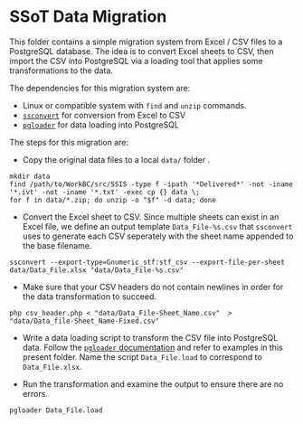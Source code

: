SSoT Data Migration
===================

This folder contains a simple migration system from Excel / CSV files to a PostgreSQL database. The idea is to convert Excel sheets to CSV, then import the CSV into PostgreSQL via a loading tool that applies some transformations to the data.

The dependencies for this migration system are:

- Linux or compatible system with `find` and `unzip` commands.
- [`ssconvert`](https://help.gnome.org/users/gnumeric/stable/gnumeric.html#sect-files-ssconvert) for conversion from Excel to CSV
- [`pgloader`](https://pgloader.io/) for data loading into PostgreSQL

The steps for this migration are:

- Copy the original data files to a local `data/` folder .
```
mkdir data
find /path/to/WorkBC/src/SSIS -type f -ipath '*Delivered*' -not -iname '*.ivt' -not -iname '*.txt' -exec cp {} data \;
for f in data/*.zip; do unzip -o "$f" -d data; done
```

- Convert the Excel sheet to CSV. Since multiple sheets can exist in an Excel file, we define an output template `Data_File-%s.csv` that `ssconvert` uses to generate each CSV seperately with the sheet name appended to the base filename.
```
ssconvert --export-type=Gnumeric_stf:stf_csv --export-file-per-sheet data/Data_File.xlsx "data/Data_File-%s.csv"
```

- Make sure that your CSV headers do not contain newlines in order for the data transformation to succeed.
```
php csv_header.php < "data/Data_File-Sheet_Name.csv"  > "data/Data_file-Sheet_Name-Fixed.csv"
```

- Write a data loading script to transform the CSV file into PostgreSQL data. Follow the [`pgloader` documentation](https://pgloader.readthedocs.io/en/latest/tutorial/tutorial.html#loading-csv-data-with-pgloader) and refer to examples in this present folder. Name the script `Data_File.load` to correspond to `Data_File.xlsx`.

- Run the transformation and examine the output to ensure there are no errors.
```
pgloader Data_File.load
```
